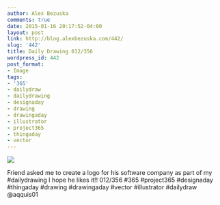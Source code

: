 ```yaml
---
author: Alex Bezuska
comments: true
date: 2015-01-16 20:17:52-04:00
layout: post
link: http://blog.alexbezuska.com/442/
slug: '442'
title: Daily Drawing 012/356
wordpress_id: 442
post_format:
- Image
tags:
- '365'
- dailydraw
- dailydrawing
- designaday
- drawing
- drawingaday
- illustrator
- project365
- thingaday
- vector
---
```


![](/images/2015/01/tumblr_niadptzVT41u11b0ro1_1280.jpg)

Friend asked me to create a logo for his software company as part of my #dailydrawing I hope he likes it!!   012/356 #365 #project365 #designaday #thingaday #drawing #drawingaday #vector #illustrator #dailydraw @aqquis01

